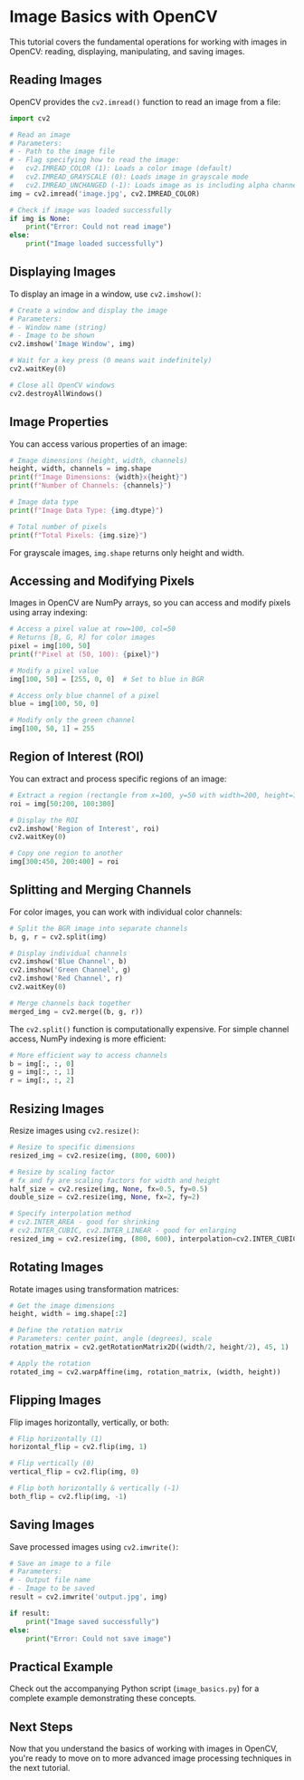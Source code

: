 # Image Basics with OpenCV

This tutorial covers the fundamental operations for working with images in OpenCV: reading, displaying, manipulating, and saving images.

## Reading Images

OpenCV provides the `cv2.imread()` function to read an image from a file:

```python
import cv2

# Read an image
# Parameters:
# - Path to the image file
# - Flag specifying how to read the image:
#   cv2.IMREAD_COLOR (1): Loads a color image (default)
#   cv2.IMREAD_GRAYSCALE (0): Loads image in grayscale mode
#   cv2.IMREAD_UNCHANGED (-1): Loads image as is including alpha channel
img = cv2.imread('image.jpg', cv2.IMREAD_COLOR)

# Check if image was loaded successfully
if img is None:
    print("Error: Could not read image")
else:
    print("Image loaded successfully")
```

## Displaying Images

To display an image in a window, use `cv2.imshow()`:

```python
# Create a window and display the image
# Parameters:
# - Window name (string)
# - Image to be shown
cv2.imshow('Image Window', img)

# Wait for a key press (0 means wait indefinitely)
cv2.waitKey(0)

# Close all OpenCV windows
cv2.destroyAllWindows()
```

## Image Properties

You can access various properties of an image:

```python
# Image dimensions (height, width, channels)
height, width, channels = img.shape
print(f"Image Dimensions: {width}x{height}")
print(f"Number of Channels: {channels}")

# Image data type
print(f"Image Data Type: {img.dtype}")

# Total number of pixels
print(f"Total Pixels: {img.size}")
```

For grayscale images, `img.shape` returns only height and width.

## Accessing and Modifying Pixels

Images in OpenCV are NumPy arrays, so you can access and modify pixels using array indexing:

```python
# Access a pixel value at row=100, col=50
# Returns [B, G, R] for color images
pixel = img[100, 50]
print(f"Pixel at (50, 100): {pixel}")

# Modify a pixel value
img[100, 50] = [255, 0, 0]  # Set to blue in BGR

# Access only blue channel of a pixel
blue = img[100, 50, 0]

# Modify only the green channel
img[100, 50, 1] = 255
```

## Region of Interest (ROI)

You can extract and process specific regions of an image:

```python
# Extract a region (rectangle from x=100, y=50 with width=200, height=150)
roi = img[50:200, 100:300]

# Display the ROI
cv2.imshow('Region of Interest', roi)
cv2.waitKey(0)

# Copy one region to another
img[300:450, 200:400] = roi
```

## Splitting and Merging Channels

For color images, you can work with individual color channels:

```python
# Split the BGR image into separate channels
b, g, r = cv2.split(img)

# Display individual channels
cv2.imshow('Blue Channel', b)
cv2.imshow('Green Channel', g)
cv2.imshow('Red Channel', r)
cv2.waitKey(0)

# Merge channels back together
merged_img = cv2.merge((b, g, r))
```

The `cv2.split()` function is computationally expensive. For simple channel access, NumPy indexing is more efficient:

```python
# More efficient way to access channels
b = img[:, :, 0]
g = img[:, :, 1]
r = img[:, :, 2]
```

## Resizing Images

Resize images using `cv2.resize()`:

```python
# Resize to specific dimensions
resized_img = cv2.resize(img, (800, 600))

# Resize by scaling factor
# fx and fy are scaling factors for width and height
half_size = cv2.resize(img, None, fx=0.5, fy=0.5)
double_size = cv2.resize(img, None, fx=2, fy=2)

# Specify interpolation method
# cv2.INTER_AREA - good for shrinking
# cv2.INTER_CUBIC, cv2.INTER_LINEAR - good for enlarging
resized_img = cv2.resize(img, (800, 600), interpolation=cv2.INTER_CUBIC)
```

## Rotating Images

Rotate images using transformation matrices:

```python
# Get the image dimensions
height, width = img.shape[:2]

# Define the rotation matrix
# Parameters: center point, angle (degrees), scale
rotation_matrix = cv2.getRotationMatrix2D((width/2, height/2), 45, 1)

# Apply the rotation
rotated_img = cv2.warpAffine(img, rotation_matrix, (width, height))
```

## Flipping Images

Flip images horizontally, vertically, or both:

```python
# Flip horizontally (1)
horizontal_flip = cv2.flip(img, 1)

# Flip vertically (0)
vertical_flip = cv2.flip(img, 0)

# Flip both horizontally & vertically (-1)
both_flip = cv2.flip(img, -1)
```

## Saving Images

Save processed images using `cv2.imwrite()`:

```python
# Save an image to a file
# Parameters:
# - Output file name
# - Image to be saved
result = cv2.imwrite('output.jpg', img)

if result:
    print("Image saved successfully")
else:
    print("Error: Could not save image")
```

## Practical Example

Check out the accompanying Python script (`image_basics.py`) for a complete example demonstrating these concepts.

## Next Steps

Now that you understand the basics of working with images in OpenCV, you're ready to move on to more advanced image processing techniques in the next tutorial.